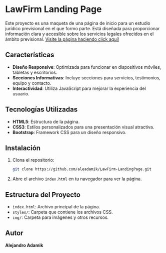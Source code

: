 # LawFirm Landing Page

Este proyecto es una maqueta de una página de inicio para un estudio jurídico previsional en el que formo parte. Está diseñada para proporcionar información clara y accesible sobre los servicios legales ofrecidos en el ámbito previsional.
[Visite la página haciendo click aquí!](https://aleadamik.github.io/LawFirm-LandingPage/)

## Características

- **Diseño Responsive**: Optimizada para funcionar en dispositivos móviles, tabletas y escritorios.
- **Secciones Informativas**: Incluye secciones para servicios, testimonios, equipo y contacto.
- **Interactividad**: Utiliza JavaScript para mejorar la experiencia del usuario.

## Tecnologías Utilizadas

- **HTML5**: Estructura de la página.
- **CSS3**: Estilos personalizados para una presentación visual atractiva.
- **Bootstrap**: Framework CSS para un diseño responsivo.

## Instalación

1. Clona el repositorio:
    ```bash
    git clone https://github.com/aleadamik/LawFirm-LandingPage.git
    ```

2. Abre el archivo `index.html` en tu navegador para ver la página.

## Estructura del Proyecto

- `index.html`: Archivo principal de la página.
- `styles/`: Carpeta que contiene los archivos CSS.
- `img/`: Carpeta para imágenes y otros recursos.

## Autor

**Alejandro Adamik**  
